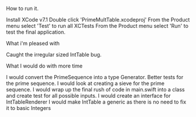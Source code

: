 How to run it.

Install XCode v7.1
Double click 'PrimeMultTable.xcodeproj'
From the Product menu select 'Test' to run all XCTests
From the Product menu select 'Run' to test the final application.

What i'm pleased with

Caught the irregular sized IntTable bug.

What I would do with more time

I would convert the PrimeSequence into a type Generator.
Better tests for the prime sequence.
I would look at creating a sieve for the prime sequence.
I would wrap up the final rush of code in main.swift into a class and create test for all possible inputs.
I would create an interface for IntTableRenderer 
I would make IntTable a generic as there is no need to fix it to basic Integers

